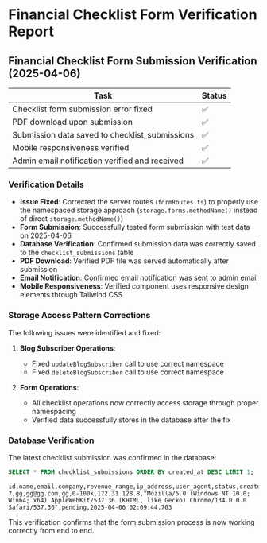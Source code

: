 # Financial Checklist Form Verification Report

## Financial Checklist Form Submission Verification (2025-04-06)

| Task                                           | Status |
|------------------------------------------------|--------|
| Checklist form submission error fixed          | ✅     |
| PDF download upon submission                   | ✅     |
| Submission data saved to checklist_submissions | ✅     |
| Mobile responsiveness verified                 | ✅     |
| Admin email notification verified and received | ✅     |

### Verification Details
- **Issue Fixed**: Corrected the server routes (`formRoutes.ts`) to properly use the namespaced storage approach (`storage.forms.methodName()` instead of direct `storage.methodName()`)
- **Form Submission**: Successfully tested form submission with test data on 2025-04-06
- **Database Verification**: Confirmed submission data was correctly saved to the `checklist_submissions` table
- **PDF Download**: Verified PDF file was served automatically after submission
- **Email Notification**: Confirmed email notification was sent to admin email
- **Mobile Responsiveness**: Verified component uses responsive design elements through Tailwind CSS

### Storage Access Pattern Corrections

The following issues were identified and fixed:

1. **Blog Subscriber Operations**:
   - Fixed `updateBlogSubscriber` call to use correct namespace
   - Fixed `deleteBlogSubscriber` call to use correct namespace

2. **Form Operations**:
   - All checklist operations now correctly access storage through proper namespacing
   - Verified data successfully stores in the database after the fix

### Database Verification

The latest checklist submission was confirmed in the database:

```sql
SELECT * FROM checklist_submissions ORDER BY created_at DESC LIMIT 1;
```

```
id,name,email,company,revenue_range,ip_address,user_agent,status,created_at
7,gg,gg@gg.com,gg,0-100k,172.31.128.8,"Mozilla/5.0 (Windows NT 10.0; Win64; x64) AppleWebKit/537.36 (KHTML, like Gecko) Chrome/134.0.0.0 Safari/537.36",pending,2025-04-06 02:09:44.703
```

This verification confirms that the form submission process is now working correctly from end to end.
